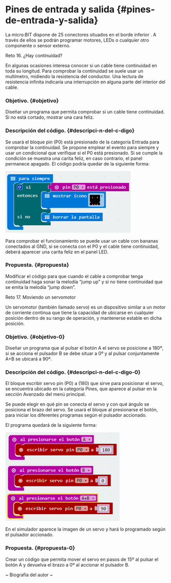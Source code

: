 # Pines de entrada y salida {#pines-de-entrada-y-salida}

La micro:BIT dispone de 25 conectores situados en el borde inferior . A través de ellos se podrán programar motores, LEDs o cualquier otro componente o sensor externo.

Reto 16\. ¿Hay continuidad?

En algunas ocasiones interesa conocer si un cable tiene continuidad en toda su longitud. Para comprobar la continuidad se suele usar un multímetro, midiendo la resistencia del conductor. Una lectura de resistencia infinita indicaría una interrupción en alguna parte del interior del cable.

### Objetivo. {#objetivo}

Diseñar un programa que permita comprobar si un cable tiene continuidad. Si no está cortado, mostrar una cara feliz.

### Descripción del código. {#descripci-n-del-c-digo}

Se usará el bloque pin (P0) está presionado de la categoría Entrada para comprobar la continuidad. Se propone emplear el evento para siempre y usar un condicional que verifique si el P0 está presionado. Si se cumple la condición se muestra una carita feliz, en caso contrario, el panel permanece apagado. El código podría quedar de la siguiente forma:

![](images/image5.png)

Para comprobar el funcionamiento se puede usar un cable con bananas conectados al GND, si se conecta con el P0 y el cable tiene continuidad, deberá aparecer una carita feliz en el panel LED.

### Propuesta. {#propuesta}

Modificar el código para que cuando el cable a comprobar tenga continuidad haga sonar la melodía “jump up” y si no tiene continuidad que se emita la melodía “jump down”.

Reto 17\. Moviendo un servomotor

Un servomotor (también llamado servo) es un dispositivo similar a un motor de corriente continua que tiene la capacidad de ubicarse en cualquier posición dentro de su rango de operación, y mantenerse estable en dicha posición.

### Objetivo. {#objetivo-0}

Diseñar un programa que al pulsar el botón A el servo se posicione a 180º, si se acciona el pulsador B se debe situar a 0º y al pulsar conjuntamente A+B se ubicará a 90º.

### Descripción del código. {#descripci-n-del-c-digo-0}

El bloque escribir servo pin (P0) a (180) que sirve para posicionar el servo, se encuentra ubicado en la categoría Pines, que aparece al pulsar en la sección Avanzado del menú principal.

Se puede elegir en qué pin se conecta el servo y con qué ángulo se posiciona el brazo del servo. Se usará el bloque al presionarse el botón, para iniciar los diferentes programas según el pulsador accionado.

El programa quedará de la siguiente forma:

![](images/image6.png)

En el simulador aparece la imagen de un servo y hará lo programado según el pulsador accionado.

### Propuesta. {#propuesta-0}

Crear un código que permita mover el servo en pasos de 15º al pulsar el botón A y devuelva el brazo a 0º al accionar el pulsador B.

~ Biografía del autor ~